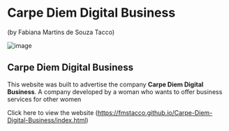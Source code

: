 <h1><strong>Carpe Diem Digital Business</strong></h1>
<p>(by Fabiana Martins de Souza Tacco)</p>

![image](https://user-images.githubusercontent.com/95270412/152526486-d1812025-a37c-475e-b22c-edb725178dd5.png)

<h2>Carpe Diem Digital Business</h2>
<p> This website was built to advertise the company <strong>Carpe Diem Digital Business</strong>. A company developed by a woman who wants to offer business services for other women</p>

Click here to view the website (https://fmstacco.github.io/Carpe-Diem-Digital-Business/index.html)

